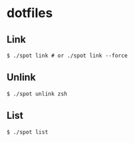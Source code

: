 # dotfiles
## Link

```console
$ ./spot link # or ./spot link --force
```

## Unlink

```console
$ ./spot unlink zsh
```

## List

```console
$ ./spot list
```
